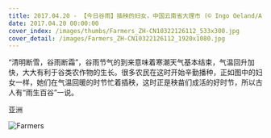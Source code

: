 ```yaml
---
title: 2017.04.20 - 【今日谷雨】插秧的妇女，中国云南省大理市 (© Ingo Oeland/Alamy)
date: 2017.04.20 00:00:00
cover_index: /images/thumbs/Farmers_ZH-CN10322126112_533x300.jpg
cover_detail: /images/Farmers_ZH-CN10322126112_1920x1080.jpg
---
```


“清明断雪，谷雨断霜”，谷雨节气的到来意味着寒潮天气基本结束，气温回升加快，大大有利于谷类农作物的生长。很多农民在这时开始辛勤播种，正如图中的妇女一样，她们在气温回暖的时节忙着插秧，这时正是秧苗们成活的好时节，所以古人有“雨生百谷”一说。

亚洲

![Farmers](/images/Farmers_ZH-CN10322126112_1920x1080.jpg)
